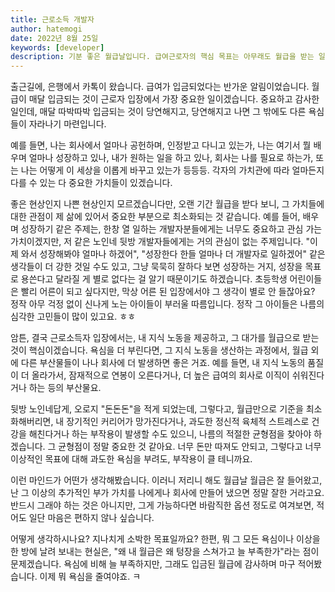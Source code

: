 ```yaml
---
title: 근로소득 개발자
author: hatemogi
date: 2022년 8월 25일
keywords: [developer]
description: 기분 좋은 월급날입니다. 급여근로자의 핵심 목표는 아무래도 월급을 받는 일이겠습니다.
---
```


출근길에, 은행에서 카톡이 왔습니다. 급여가 입금되었다는 반가운 알림이었습니다. 월급이 매달 입금되는 것이 근로자 입장에서 가장 중요한 일이겠습니다. 중요하고 감사한 일인데, 매달 따박따박 입금되는 것이 당연해지고, 당연해지고 나면 그 밖에도 다른 욕심들이 자라나기 마련입니다.

예를 들면, 나는 회사에서 얼마나 공헌하며, 인정받고 다니고 있는가, 나는 여기서 뭘 배우며 얼마나 성장하고 있나, 내가 원하는 일을 하고 있나, 회사는 나를 필요로 하는가, 또는 나는 어떻게 이 세상을 이롭게 바꾸고 있는가 등등등. 각자의 가치관에 따라 얼마든지 다를 수 있는 다 중요한 가치들이 있겠습니다.

좋은 현상인지 나쁜 현상인지 모르겠습니다만, 오랜 기간 월급을 받다 보니, 그 가치들에 대한 관점이 제 삶에 있어서 중요한 부분으로 최소화되는 것 같습니다. 예를 들어, 배우며 성장하기 같은 주제는, 한창 열 일하는 개발자분들에게는 너무도 중요하고 관심 가는 가치이겠지만, 저 같은 노인네 뒷방 개발자들에게는 거의 관심이 없는 주제입니다. "이제 와서 성장해봐야 얼마나 하겠어", "성장한다 한들 얼마나 더 개발자로 일하겠어" 같은 생각들이 더 강한 것일 수도 있고, 그냥 묵묵히 잘하다 보면 성장하는 거지, 성장을 목표로 용쓴다고 달라질 게 별로 없다는 걸 알기 때문이기도 하겠습니다. 초등학생 어린이들은 빨리 어른이 되고 싶다지만, 막상 어른 된 입장에서야 그 생각이 별로 안 들잖아요? 정작 아무 걱정 없이 신나게 노는 아이들이 부러울 따름입니다. 정작 그 아이들은 나름의 심각한 고민들이 많이 있고요. ㅎㅎ

암튼, 결국 근로소득자 입장에서는, 내 지식 노동을 제공하고, 그 대가를 월급으로 받는 것이 핵심이겠습니다. 욕심을 더 부린다면, 그 지식 노동을 생산하는 과정에서, 월급 외에 다른 부산물들이 나나 회사에 더 발생하면 좋은 거죠. 예를 들면, 내 지식 노동의 품질이 더 올라가서, 잠재적으로 연봉이 오른다거나, 더 높은 급여의 회사로 이직이 쉬워진다거나 하는 등의 부산물요.

뒷방 노인네답게, 오로지 "돈돈돈"을 적게 되었는데, 그렇다고, 월급만으로 기준을 최소화해버리면, 내 장기적인 커리어가 망가진다거나, 과도한 정신적 육체적 스트레스로 건강을 해친다거나 하는 부작용이 발생할 수도 있으니, 나름의 적절한 균형점을 찾아야 하겠습니다. 그 균형점이 정말 중요한 것 같아요. 너무 돈만 따져도 안되고, 그렇다고 너무 이상적인 목표에 대해 과도한 욕심을 부려도, 부작용이 클 테니까요.

이런 마인드가 어떤가 생각해봤습니다. 이러니 저리니 해도 월급날 월급은 잘 들어왔고, 난 그 이상의 추가적인 부가 가치를 나에게나 회사에 만들어 냈으면 정말 잘한 거라고요. 반드시 그래야 하는 것은 아니지만, 그게 가능하다면 바람직한 옵션 정도로 여겨보면, 적어도 일단 마음은 편하지 않나 싶습니다.

어떻게 생각하시나요? 지나치게 소박한 목표일까요? 한편, 뭐 그 모든 욕심이나 이상을 한 방에 날려 보내는 현실은, "왜 내 월급은 왜 텅장을 스쳐가고 늘 부족한가"라는 점이 문제겠습니다. 욕심에 비해 늘 부족하지만, 그래도 입금된 월급에 감사하며 마구 적어봤습니다. 이제 뭐 욕심을 줄여야죠. ㅋ
